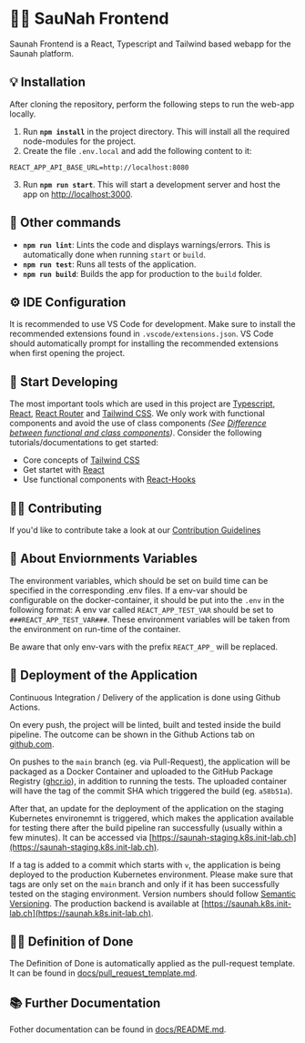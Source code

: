 # 🛁🔥 SauNah Frontend

Saunah Frontend is a React, Typescript and Tailwind based webapp for the Saunah platform.

## 💡 Installation

After cloning the repository, perform the following steps to run the web-app locally.

1. Run **`npm install`** in the project directory. This will install all the required node-modules for the project.
2. Create the file `.env.local` and add the following content to it:

```
REACT_APP_API_BASE_URL=http://localhost:8080
```

3. Run **`npm run start`**. This will start a development server and host the app on [http://localhost:3000](http://localhost:3000).

## 🔨 Other commands

- **`npm run lint`**: Lints the code and displays warnings/errors. This is automatically done when running `start` or `build`.
- **`npm run test`**: Runs all tests of the application.
- **`npm run build`**: Builds the app for production to the `build` folder.

## ⚙️ IDE Configuration

It is recommended to use VS Code for development. Make sure to install the recommended extensions found in `.vscode/extensions.json`. VS Code should automatically prompt for installing the recommended extensions when first opening the project.

## 🧭 Start Developing

The most important tools which are used in this project are [Typescript](https://www.typescriptlang.org/), [React](https://reactjs.org/), [React Router](https://reactrouter.com/docs/en/v6) and [Tailwind CSS](https://tailwindcss.com/). We only work with functional components and avoid the use of class components _(See [Difference between functional and class components](https://www.geeksforgeeks.org/differences-between-functional-components-and-class-components-in-react/#:~:text=A%20functional%20component%20is%20just,method%20used%20in%20functional%20components.))_. Consider the following tutorials/documentations to get started:

- Core concepts of [Tailwind CSS](https://tailwindcss.com/docs/utility-first)
- Get startet with [React](https://reactjs.org/docs/getting-started.html)
- Use functional components with [React-Hooks](https://reactjs.org/docs/hooks-intro.html)

## 🤝🏼 Contributing

If you'd like to contribute take a look at our [Contribution Guidelines](docs/CONTRIBUTING.md)

## 🌱 About Enviornments Variables

The environment variables, which should be set on build time can be specified in the corresponding .env files. If a env-var should be configurable on the docker-container, it should be put into the `.env` in the following format: A env var called `REACT_APP_TEST_VAR` should be set to `###REACT_APP_TEST_VAR###`. These environment variables will be taken from the environment on run-time of the container.

Be aware that only env-vars with the prefix `REACT_APP_` will be replaced.

## 🚀 Deployment of the Application

Continuous Integration / Delivery of the application is done using Github Actions.

On every push, the project will be linted, built and tested inside the build pipeline. The outcome can be shown in the Github Actions tab on [github.com](https://github.com/saunah/saunah-backend/actions).

On pushes to the `main` branch (eg. via Pull-Request), the application will be packaged as a Docker Container and uploaded to the GitHub Package Registry ([ghcr.io](https://ghcr.io)), in addition to running the tests. The uploaded container will have the tag of the commit SHA which triggered the build (eg. `a58b51a`).

After that, an update for the deployment of the application on the staging Kubernetes environemnt is triggered, which makes the application available for testing there after the build pipeline ran successfully (usually within a few minutes). It can be accessed via [https://saunah-staging.k8s.init-lab.ch](https://saunah-staging.k8s.init-lab.ch).

If a tag is added to a commit which starts with `v`, the application is being deployed to the production Kubernetes environment. Please make sure that tags are only set on the `main` branch and only if it has been successfully tested on the staging environment. Version numbers should follow [Semantic Versioning](https://semver.org/). The production backend is available at [https://saunah.k8s.init-lab.ch](https://saunah.k8s.init-lab.ch).

## 👌🏼 Definition of Done

The Definition of Done is automatically applied as the pull-request template. It can be found in [docs/pull_request_template.md](./docs/pull_request_template.md).

## 📚 Further Documentation

Fother documentation can be found in [docs/README.md](./docs/README.md).
